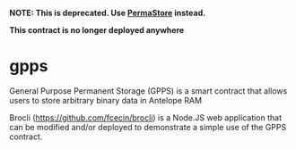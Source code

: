 **NOTE: This is deprecated. Use [PermaStore](https://github.com/fcecin/pstore) instead.**

**This contract is no longer deployed anywhere**

# gpps
General Purpose Permanent Storage (GPPS) is a smart contract that allows users to store arbitrary binary data in Antelope RAM

Brocli (https://github.com/fcecin/brocli) is a Node.JS web application that can be modified and/or deployed to demonstrate a simple use of the GPPS contract.
